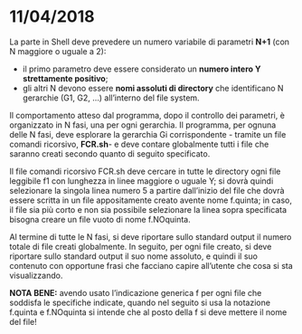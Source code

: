 # 11/04/2018

La parte in Shell deve prevedere un numero variabile di parametri **N+1** (con N maggiore o uguale a 2): 
- il primo parametro deve essere considerato un **numero intero Y strettamente positivo**;
- gli altri N devono essere **nomi assoluti di directory** che identificano N gerarchie (G1, G2, …) all’interno del file system. 

Il comportamento atteso dal programma, dopo il controllo dei parametri, è organizzato in N fasi, una per ogni gerarchia.
Il programma, per ognuna delle N fasi, deve esplorare la gerarchia Gi corrispondente - tramite un file comandi
ricorsivo, **FCR.sh**- e deve contare globalmente tutti i file che saranno creati secondo quanto di seguito specificato.

Il file comandi ricorsivo FCR.sh deve cercare in tutte le directory ogni file leggibile f1 con lunghezza in linee
maggiore o uguale Y; si dovrà quindi selezionare la singola linea numero 5 a partire dall’inizio del file che dovrà
essere scritta in un file appositamente creato avente nome f.quinta;
in caso, il file sia più corto e non sia possibile selezionare la linea sopra specificata bisogna creare un file vuoto di nome f.NOquinta.

Al termine di tutte le N fasi, si deve riportare sullo standard output il numero totale di file creati globalmente. In seguito, per ogni file creato,
si deve riportare sullo standard output il suo nome assoluto, e quindi il suo contenuto con opportune frasi che
facciano capire all’utente che cosa si sta visualizzando.

**NOTA BENE:** avendo usato l’indicazione generica f per ogni file che soddisfa le specifiche indicate, quando nel seguito si usa
la notazione f.quinta e f.NOquinta si intende che al posto della f si deve mettere il nome del file!